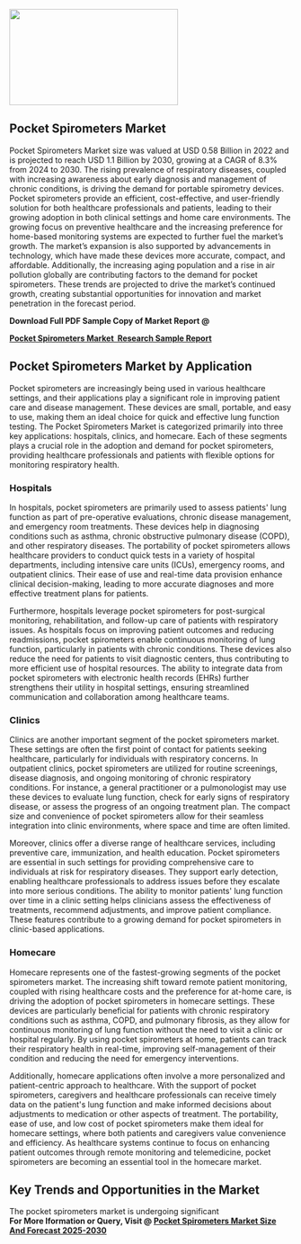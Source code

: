 <p><img class="alignnone size-medium wp-image-20088" src="https://ffe5etoiles.com/wp-content/uploads/2024/12/MST1-300x171.png" alt="" width="300" height="171" /></p><p><p> <h2>Pocket Spirometers Market </h2><p>Pocket Spirometers Market size was valued at USD 0.58 Billion in 2022 and is projected to reach USD 1.1 Billion by 2030, growing at a CAGR of 8.3% from 2024 to 2030. The rising prevalence of respiratory diseases, coupled with increasing awareness about early diagnosis and management of chronic conditions, is driving the demand for portable spirometry devices. Pocket spirometers provide an efficient, cost-effective, and user-friendly solution for both healthcare professionals and patients, leading to their growing adoption in both clinical settings and home care environments. The growing focus on preventive healthcare and the increasing preference for home-based monitoring systems are expected to further fuel the market’s growth. The market’s expansion is also supported by advancements in technology, which have made these devices more accurate, compact, and affordable. Additionally, the increasing aging population and a rise in air pollution globally are contributing factors to the demand for pocket spirometers. These trends are projected to drive the market’s continued growth, creating substantial opportunities for innovation and market penetration in the forecast period.</p></p><p><strong>Download Full PDF Sample Copy of Market Report @</strong></p><p><strong><a href="https://www.verifiedmarketreports.com/download-sample/?rid=358588&utm_source=Sites-google&utm_medium=265" target="_blank">Pocket Spirometers Market &nbsp;Research Sample Report</a></strong></p><p><h2>Pocket Spirometers Market by Application</h2><p>Pocket spirometers are increasingly being used in various healthcare settings, and their applications play a significant role in improving patient care and disease management. These devices are small, portable, and easy to use, making them an ideal choice for quick and effective lung function testing. The Pocket Spirometers Market is categorized primarily into three key applications: hospitals, clinics, and homecare. Each of these segments plays a crucial role in the adoption and demand for pocket spirometers, providing healthcare professionals and patients with flexible options for monitoring respiratory health.</p><h3>Hospitals</h3><p>In hospitals, pocket spirometers are primarily used to assess patients' lung function as part of pre-operative evaluations, chronic disease management, and emergency room treatments. These devices help in diagnosing conditions such as asthma, chronic obstructive pulmonary disease (COPD), and other respiratory diseases. The portability of pocket spirometers allows healthcare providers to conduct quick tests in a variety of hospital departments, including intensive care units (ICUs), emergency rooms, and outpatient clinics. Their ease of use and real-time data provision enhance clinical decision-making, leading to more accurate diagnoses and more effective treatment plans for patients.</p><p>Furthermore, hospitals leverage pocket spirometers for post-surgical monitoring, rehabilitation, and follow-up care of patients with respiratory issues. As hospitals focus on improving patient outcomes and reducing readmissions, pocket spirometers enable continuous monitoring of lung function, particularly in patients with chronic conditions. These devices also reduce the need for patients to visit diagnostic centers, thus contributing to more efficient use of hospital resources. The ability to integrate data from pocket spirometers with electronic health records (EHRs) further strengthens their utility in hospital settings, ensuring streamlined communication and collaboration among healthcare teams.</p><h3>Clinics</h3><p>Clinics are another important segment of the pocket spirometers market. These settings are often the first point of contact for patients seeking healthcare, particularly for individuals with respiratory concerns. In outpatient clinics, pocket spirometers are utilized for routine screenings, disease diagnosis, and ongoing monitoring of chronic respiratory conditions. For instance, a general practitioner or a pulmonologist may use these devices to evaluate lung function, check for early signs of respiratory disease, or assess the progress of an ongoing treatment plan. The compact size and convenience of pocket spirometers allow for their seamless integration into clinic environments, where space and time are often limited.</p><p>Moreover, clinics offer a diverse range of healthcare services, including preventive care, immunization, and health education. Pocket spirometers are essential in such settings for providing comprehensive care to individuals at risk for respiratory diseases. They support early detection, enabling healthcare professionals to address issues before they escalate into more serious conditions. The ability to monitor patients' lung function over time in a clinic setting helps clinicians assess the effectiveness of treatments, recommend adjustments, and improve patient compliance. These features contribute to a growing demand for pocket spirometers in clinic-based applications.</p><h3>Homecare</h3><p>Homecare represents one of the fastest-growing segments of the pocket spirometers market. The increasing shift toward remote patient monitoring, coupled with rising healthcare costs and the preference for at-home care, is driving the adoption of pocket spirometers in homecare settings. These devices are particularly beneficial for patients with chronic respiratory conditions such as asthma, COPD, and pulmonary fibrosis, as they allow for continuous monitoring of lung function without the need to visit a clinic or hospital regularly. By using pocket spirometers at home, patients can track their respiratory health in real-time, improving self-management of their condition and reducing the need for emergency interventions.</p><p>Additionally, homecare applications often involve a more personalized and patient-centric approach to healthcare. With the support of pocket spirometers, caregivers and healthcare professionals can receive timely data on the patient's lung function and make informed decisions about adjustments to medication or other aspects of treatment. The portability, ease of use, and low cost of pocket spirometers make them ideal for homecare settings, where both patients and caregivers value convenience and efficiency. As healthcare systems continue to focus on enhancing patient outcomes through remote monitoring and telemedicine, pocket spirometers are becoming an essential tool in the homecare market.</p><h2>Key Trends and Opportunities in the Market</h2><p>The pocket spirometers market is undergoing significant<strong><br />For More Iformation or Query, Visit @ <a href="https://www.verifiedmarketreports.com/product/pocket-spirometers-market/" target="_blank">Pocket Spirometers Market Size And Forecast 2025-2030</a></strong></p>
